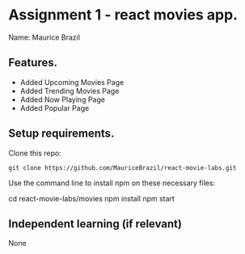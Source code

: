 # Assignment 1 - react movies app.

Name: Maurice Brazil

## Features.
 
 + Added Upcoming Movies Page
 + Added Trending Movies Page
 + Added Now Playing Page
 + Added Popular Page

## Setup requirements.

Clone this repo:

```
git clone https://github.com/MauriceBrazil/react-movie-labs.git
```

Use the command line to install npm on these necessary files:

cd react-movie-labs/movies
npm install
npm start


## Independent learning (if relevant)

None 
